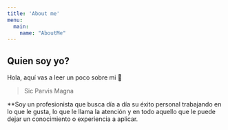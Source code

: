 ```yaml
---
title: 'About me'
menu:
  main:
    name: "AboutMe"
---
```


## Quien soy yo?

Hola, aquí vas a leer un poco sobre mi 🤩

> 
> Sic Parvis Magna
> 

**Soy un profesionista que busca día a día su éxito personal trabajando en lo que le gusta, lo que le llama la atención y en todo aquello que le puede dejar un conocimiento o experiencia a aplicar.

